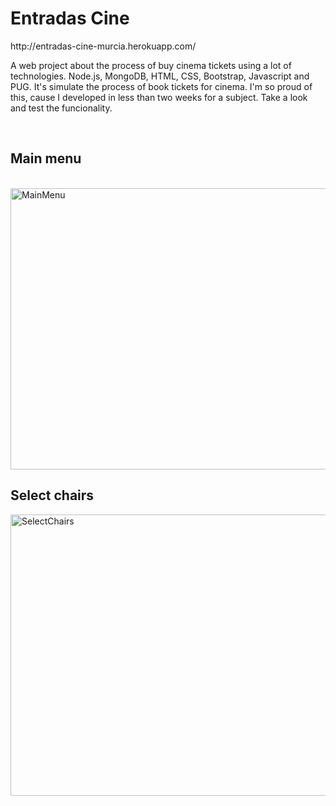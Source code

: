 <h1>Entradas Cine</h1>
http://entradas-cine-murcia.herokuapp.com/
<br/>
<p>A web project about the process of buy cinema tickets using a lot of technologies. Node.js, MongoDB, HTML, CSS, Bootstrap, Javascript and PUG. It's simulate the process 
 of book tickets for cinema. I'm so proud of this, cause I developed in less than two weeks for a subject. Take a look and test the funcionality.</p>
<br/>
<h2>Main menu</h2>
<br/>
<img src="https://i.ibb.co/wggBFY6/Capture.jpg" alt="MainMenu" width="600" height="450" border="0">
<br/>
<h2>Select chairs</h2>
<img src="https://i.ibb.co/jkNGKnx/Capture.jpg" alt="SelectChairs" width="600" height="450" border="0">
